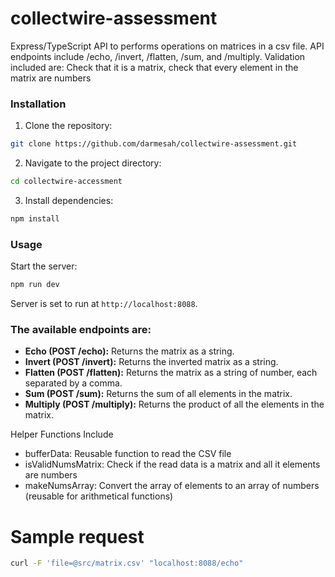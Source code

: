 # collectwire-assessment

Express/TypeScript API to performs operations on matrices in a csv file. 
API endpoints include /echo, /invert, /flatten, /sum, and /multiply.
Validation included are: Check that it is a matrix, check that every element in the matrix are numbers

### Installation

1. Clone the repository:

```bash
git clone https://github.com/darmesah/collectwire-assessment.git
```

2. Navigate to the project directory:

```bash
cd collectwire-accessment
```

3. Install dependencies:

```bash
npm install
```

### Usage

Start the server:

```bash
npm run dev
```

Server is set to run at `http://localhost:8088`.

### The available endpoints are:

- **Echo (POST /echo):** Returns the matrix as a string.
- **Invert (POST /invert):** Returns the inverted matrix as a string.
- **Flatten (POST /flatten):** Returns the matrix as a string of number, each separated by a comma.
- **Sum (POST /sum):** Returns the sum of all elements in the matrix.
- **Multiply (POST /multiply):** Returns the product of all the elements in the matrix.

Helper Functions Include
- bufferData: Reusable function to read the CSV file
- isValidNumsMatrix: Check if the read data is a matrix and all it elements are numbers
- makeNumsArray: Convert the array of elements to an array of numbers (reusable for arithmetical functions)


# Sample request
```bash
curl -F 'file=@src/matrix.csv' "localhost:8088/echo"
```
